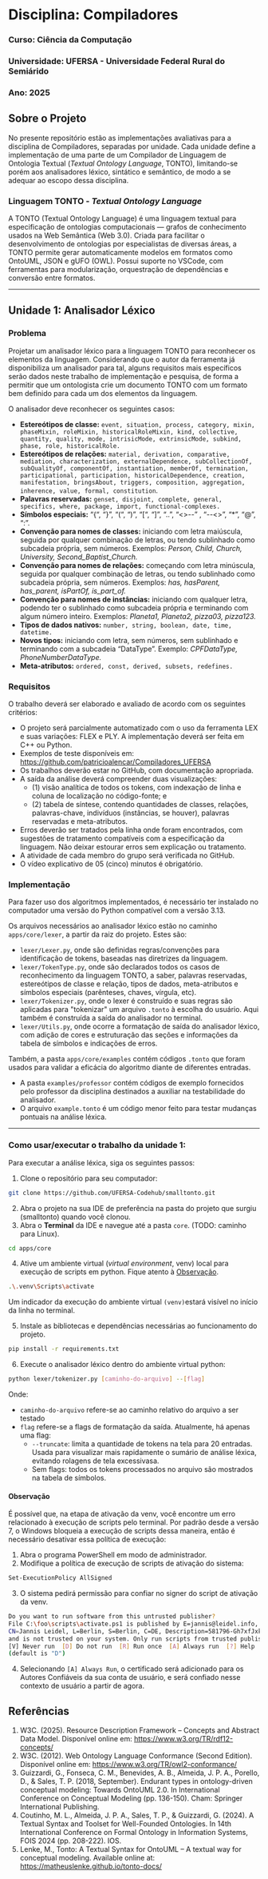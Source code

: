 # Disciplina: **Compiladores**
### Curso: Ciência da Computação
### Universidade: UFERSA - Universidade Federal Rural do Semiárido
### Ano: 2025

## Sobre o Projeto 
No presente repositório estão as implementações avaliativas para a disciplina de Compiladores, separadas por unidade. Cada unidade define a implementação de uma parte de um Compilador de Linguagem de Ontologia Textual (*Textual Ontology Language*, TONTO), limitando-se porém aos analisadores léxico, sintático e semântico, de modo a se adequar ao escopo dessa disciplina.

### Linguagem TONTO - *Textual Ontology Language*
A TONTO (Textual Ontology Language) é uma linguagem textual para especificação de ontologias computacionais — grafos de conhecimento usados na Web Semântica (Web 3.0). Criada para facilitar o desenvolvimento de ontologias por especialistas de diversas áreas, a TONTO permite gerar automaticamente modelos em formatos como OntoUML, JSON e gUFO (OWL). Possui suporte no VSCode, com ferramentas para modularização, orquestração de dependências e conversão entre formatos.

---
## Unidade 1: Analisador Léxico
### Problema
Projetar um analisador léxico para a linguagem TONTO para reconhecer os elementos da linguagem. Considerando que o autor da ferramenta já disponibiliza um analisador para tal, alguns requisitos mais específicos serão dados neste trabalho de implementação e pesquisa, de forma a permitir que um ontologista crie um documento TONTO com um formato bem definido para cada um dos elementos da linguagem. 

O analisador deve reconhecer os seguintes casos: 
- **Estereótipos de classe:** ``event, situation, process, category, mixin, phaseMixin, roleMixin, historicalRoleMixin, kind, collective, quantity, quality, mode, intrisicMode, extrinsicMode, subkind, phase, role, historicalRole.`` 
- **Estereótipos de relações:** ``material, derivation, comparative, mediation, characterization, externalDependence, subCollectionOf, subQualityOf, componentOf, instantiation, memberOf, termination, participational, participation, historicalDependence, creation, manifestation, bringsAbout, triggers, composition, aggregation, inherence, value, formal, constitution``. 
- **Palavras reservadas:** ``genset, disjoint, complete, general, specifics, where, package, import, functional-complexes.`` 
- **Símbolos especiais:** “{“, “}”, “(“, “)”, “\[“, “\]”, “..”, “<>--” , “--<>”, “*”, “@”, “:”. 
- **Convenção para nomes de classes:** iniciando com letra maiúscula, seguida por qualquer combinação de letras, ou tendo sublinhado como subcadeia própria, sem números. Exemplos: *Person, Child, Church, University, Second_Baptist_Church.*
- **Convenção para nomes de relações:** começando com letra minúscula, seguida por qualquer combinação de letras, ou tendo sublinhado como subcadeia própria, sem números. Exemplos: *has, hasParent, has_parent, isPartOf, is_part_of.* 
- **Convenção para nomes de instâncias:** iniciando com qualquer letra, podendo ter o sublinhado como subcadeia própria e terminando com algum número inteiro. Exemplos: *Planeta1, Planeta2, pizza03, pizza123.* 
- **Tipos de dados nativos:** ``number, string, boolean, date, time, datetime.`` 
- **Novos tipos:** iniciando com letra, sem números, sem sublinhado e terminando com a subcadeia “DataType”. Exemplo: *CPFDataType, PhoneNumberDataType.* 
- **Meta-atributos:** ``ordered, const, derived, subsets, redefines.``
### Requisitos
O trabalho deverá ser elaborado e avaliado de acordo com os seguintes critérios:
- O projeto será parcialmente automatizado com o uso da ferramenta LEX e suas variações: FLEX e PLY. A implementação deverá ser feita em C++ ou Python. 
- Exemplos de teste disponíveis em: https://github.com/patricioalencar/Compiladores_UFERSA
- Os trabalhos deverão estar no GitHub, com documentação apropriada. 
- A saída da análise deverá compreender duas visualizações: 
	- (1) visão analítica de todos os tokens, com indexação de linha e coluna de localização no código-fonte; e 
	- (2) tabela de síntese, contendo quantidades de classes, relações, palavras-chave, indivíduos (instâncias, se houver), palavras reservadas e meta-atributos. 
- Erros deverão ser tratados pela linha onde foram encontrados, com sugestões de tratamento compatíveis com a especificação da linguagem. Não deixar estourar erros sem explicação ou tratamento. 
- A atividade de cada membro do grupo será verificada no GitHub. 
- O vídeo explicativo de 05 (cinco) minutos é obrigatório.

### Implementação
Para fazer uso dos algoritmos implementados, é necessário ter instalado no computador uma versão do Python compatível com a versão 3.13.

Os arquivos necessários ao analisador léxico estão no caminho `apps/core/lexer`, a partir da raiz do projeto. Estes são:
- `lexer/Lexer.py`, onde são definidas regras/convenções para identificação de tokens, baseadas nas diretrizes da linguagem.
- `lexer/TokenType.py`, onde são declarados todos os casos de reconhecimento da linguagem TONTO, a saber, palavras reservadas, estereótipos de classe e relação, tipos de dados, meta-atributos e símbolos especiais (parênteses, chaves, vírgula, etc).
- `lexer/Tokenizer.py`, onde o lexer é construído e suas regras são aplicadas para "tokenizar" um arquivo `.tonto` à escolha do usuário. Aqui também é construída a saída do analisador no terminal.
- `lexer/Utils.py`, onde ocorre a formatação de saída do analisador léxico, com adição de cores e estruturação das seções e informações da tabela de símbolos e indicações de erros.
  
Também, a pasta `apps/core/examples` contém códigos `.tonto` que foram usados para validar a eficácia do algoritmo diante de diferentes entradas. 
  - A pasta `examples/professor` contém códigos de exemplo fornecidos pelo professor da disciplina destinados a auxiliar na testabilidade do analisador. 
  - O arquivo `example.tonto` é um código menor feito para testar mudanças pontuais na análise léxica.
---
### Como usar/executar o trabalho da unidade 1:
Para executar a análise léxica, siga os seguintes passos:
1. Clone o repositório para seu computador:
```bash
git clone https://github.com/UFERSA-Codehub/smalltonto.git
```
2. Abra o projeto na sua IDE de preferência na pasta do projeto que surgiu (smalltonto) quando você clonou.
3. Abra o **Terminal** da IDE e navegue até a pasta `core`. (TODO: caminho para Linux).
```bash
cd apps/core
```
4. Ative um ambiente virtual (*virtual environment*, venv) local para execução de scripts em python. Fique atento à [Observação](#observação).
```bash
.\.venv\Scripts\activate
```
Um indicador da execução do ambiente virtual `(venv)`estará visível no início da linha no terminal.

5. Instale as bibliotecas e dependências necessárias ao funcionamento do projeto.
```bash
pip install -r requirements.txt
```
6. Execute o analisador léxico dentro do ambiente virtual python:
```bash
python lexer/tokenizer.py [caminho-do-arquivo] --[flag]
```
Onde:
- `caminho-do-arquivo` refere-se ao caminho relativo do arquivo a ser testado 
- `flag` refere-se a flags de formatação da saída. Atualmente, há apenas uma flag:
	- `--truncate`: limita a quantidade de tokens na tela para 20 entradas. Usada para visualizar mais rapidamente o sumário de análise léxica, evitando rolagens de tela excessivasa.
	- Sem flags: todos os tokens processados no arquivo são mostrados na tabela de símbolos.
#### Observação
É possível que, na etapa de ativação da venv, você encontre um erro relacionado à execução de scripts pelo terminal.  Por padrão desde a versão 7, o Windows bloqueia a execução de scripts dessa maneira, então é necessário desativar essa política de execução:
1. Abra o programa PowerShell em modo de administrador.
2. Modifique a política de execução de scripts de ativação do sistema:
```bash
Set-ExecutionPolicy AllSigned
```
3. O sistema pedirá permissão para confiar no signer do script de ativação da venv.  
```bash
Do you want to run software from this untrusted publisher?
File C:\foo\scripts\activate.ps1 is published by E=jannis@leidel.info,
CN=Jannis Leidel, L=Berlin, S=Berlin, C=DE, Description=581796-Gh7xfJxkxQSIO4E0
and is not trusted on your system. Only run scripts from trusted publishers.
[V] Never run  [D] Do not run  [R] Run once  [A] Always run  [?] Help
(default is "D")
```
4. Selecionando `[A] Always Run`, o certificado será adicionado para os Autores Confiáveis da sua conta de usuário, e será confiado nesse contexto de usuário a partir de agora.
## Referências
1. W3C. (2025). Resource Description Framework – Concepts and Abstract Data Model. Disponível online em: https://www.w3.org/TR/rdf12-concepts/ 
2. W3C. (2012). Web Ontology Language Conformance (Second Edition). Disponível online em: https://www.w3.org/TR/owl2-conformance/ 
3. Guizzardi, G., Fonseca, C. M., Benevides, A. B., Almeida, J. P. A., Porello, D., & Sales, T. P. (2018, September). Endurant types in ontology-driven conceptual modeling: Towards OntoUML 2.0. In International Conference on Conceptual Modeling (pp. 136-150). Cham: Springer International Publishing. 
4. Coutinho, M. L., Almeida, J. P. A., Sales, T. P., & Guizzardi, G. (2024). A Textual Syntax and Toolset for Well-Founded Ontologies. In 14th International Conference on Formal Ontology in Information Systems, FOIS 2024 (pp. 208-222). IOS. 
5. Lenke, M., Tonto: A Textual Syntax for OntoUML – A textual way for conceptual modeling. Available online at: https://matheuslenke.github.io/tonto-docs/
